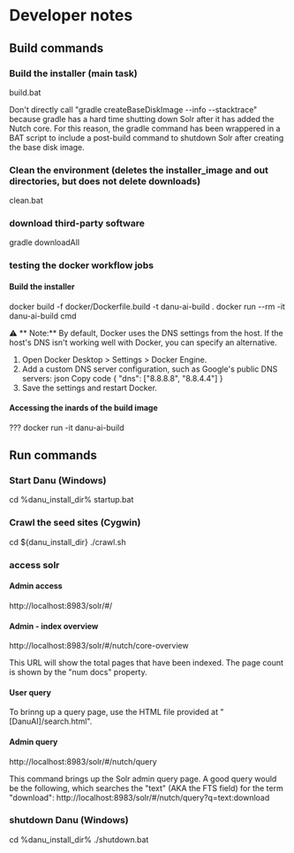 # Developer notes

## Build commands

### Build the installer (main task)
build.bat

Don't directly call "gradle createBaseDiskImage --info --stacktrace" because gradle has a hard time shutting
down Solr after it has added the Nutch core. For this reason, the gradle command has been wrappered in
a BAT script to include a post-build command to shutdown Solr after creating the base disk image.

### Clean the environment (deletes the installer_image and out directories, but does not delete downloads)
clean.bat

### download third-party software
gradle downloadAll

### testing the docker workflow jobs

#### Build the installer
docker build -f docker/Dockerfile.build -t danu-ai-build .
docker run --rm -it danu-ai-build cmd

⚠ ** Note:** By default, Docker uses the DNS settings from the host. If the host's DNS isn't working well with Docker, you can specify an alternative.

1. Open Docker Desktop > Settings > Docker Engine.
2. Add a custom DNS server configuration, such as Google's public DNS servers:
json
Copy code
{
  "dns": ["8.8.8.8", "8.8.4.4"]
}
3. Save the settings and restart Docker.

#### Accessing the inards of the build image
??? docker run -it danu-ai-build


## Run commands

### Start Danu (Windows)
cd %danu_install_dir%
startup.bat

### Crawl the seed sites (Cygwin)
cd ${danu_install_dir}
./crawl.sh

### access solr

#### Admin access
http://localhost:8983/solr/#/

#### Admin - index overview
http://localhost:8983/solr/#/nutch/core-overview

This URL will show the total pages that have been indexed. The page count is shown by
the "num docs" property.

#### User query
To brinng up a query page, use the HTML file provided at "[DanuAI]/search.html".

#### Admin query
http://localhost:8983/solr/#/nutch/query

This command brings up the Solr admin query page. A good query would be the following, which
searches the "text" (AKA the FTS field) for the term "download":
http://localhost:8983/solr/#/nutch/query?q=text:download

### shutdown Danu (Windows)
cd %danu_install_dir%
./shutdown.bat

